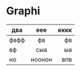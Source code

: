 # Graphi
| два        | еее           | кккк  |
| ------------- |:-------------:| -----:|
| фвфф      | фв | фв |
| вф      | cыа      |   ыа |
| но | ноонон      |    впв |
